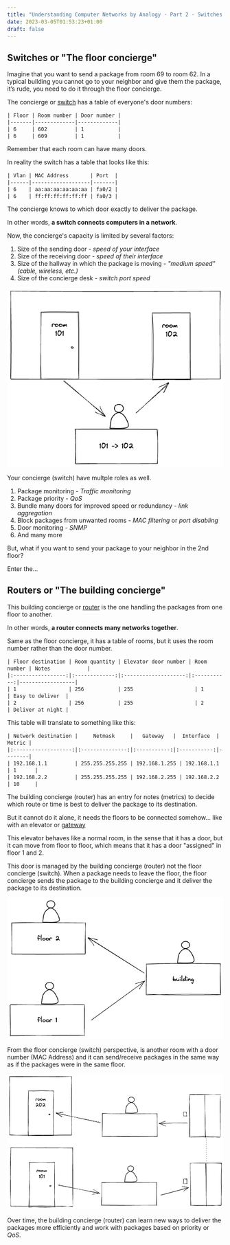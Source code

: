 ```yaml
---
title: "Understanding Computer Networks by Analogy - Part 2 - Switches and Routers"
date: 2023-03-05T01:53:23+01:00
draft: false
---
```


## Switches or "The floor concierge"

Imagine that you want to send a package from room 69 to room 62. In a typical building you cannot go to your neighbor and give them the package, it’s rude, you need to do it through the floor concierge.

The concierge or [switch](https://en.wikipedia.org/wiki/Network_switch) has a table of everyone's door numbers:

    | Floor | Room number | Door number |
    |-------|-------------|-------------|
    | 6     | 602         | 1           |
    | 6     | 609         | 1           |

Remember that each room can have many doors.

In reality the switch has a table that looks like this:

    | Vlan | MAC Address       | Port  |
    |------|-------------------|-------|
    | 6    | aa:aa:aa:aa:aa:aa | fa0/2 |
    | 6    | ff:ff:ff:ff:ff:ff | fa0/3 |

The concierge knows to which door exactly to deliver the package.

In other words, **a switch connects computers in a network**.

Now, the concierge's capacity is limited by several factors:

1. Size of the sending door - _speed of your interface_
2. Size of the receiving door - _speed of their interface_
3. Size of the hallway in which the package is moving - _"medium speed" (cable, wireless, etc.)_
4. Size of the concierge desk - _switch port speed_

![concierge1](/img/concierge1.png)

Your concierge (switch) have multple roles as well.

1. Package monitoring - _Traffic monitoring_
2. Package priority - _QoS_
3. Bundle many doors for improved speed or redundancy - _link aggregation_
4. Block packages from unwanted rooms - _MAC filtering_ or _port disabling_
5. Door monitoring - _SNMP_
6. And many more

But, what if you want to send your package to your neighbor in the 2nd floor?

Enter the...

## Routers or "The building concierge"

This building concierge or [router](https://en.wikipedia.org/wiki/Router_(computing)) is the one handling the packages from one floor to another.

In other words, **a router connects many networks together**.

Same as the floor concierge, it has a table of rooms, but it uses the room number rather than the door number.


    | Floor destination | Room quantity | Elevator door number | Room number | Notes            |
    |:-----------------:|:-------------:|:--------------------:|:-----------:|------------------|
    | 1                 | 256           | 255                    | 1           | Easy to deliver  |
    | 2                 | 256           | 255                    | 2           | Deliver at night |


This table will translate to something like this:


    | Network destination |     Netmask     |   Gateway   |  Interface  | Metric |
    |:-------------------:|:---------------:|:-----------:|:-----------:|--------|
    | 192.168.1.1         | 255.255.255.255 | 192.168.1.255 | 192.168.1.1 | 1      |
    | 192.168.2.2         | 255.255.255.255 | 192.168.2.255 | 192.168.2.2 | 10     |


The building concierge (router) has an entry for notes (metrics) to decide which route or time is best to deliver the package to its destination.

But it cannot do it alone, it needs the floors to be connected somehow... like with an elevator or [gateway](https://en.wikipedia.org/wiki/Gateway_(telecommunications))

This elevator behaves like a normal room, in the sense that it has a door, but it can move from floor to floor, which means that it has a door "assigned" in floor 1 and 2.

This door is managed by the building concierge (router) not the floor concierge (switch). When a package needs to leave the floor, the floor concierge sends the package to the building concierge and it deliver the package to its destination.

![concierge2](/img/concierge2.png)

From the floor concierge (switch) perspective, is another room with a door number (MAC Address) and it can send/receive packages in the same way as if the packages were in the same floor.

![concierge3](/img/concierge3.png)

Over time, the building concierge (router) can learn new ways to deliver the packages more efficiently and work with packages based on priority or _QoS_.
